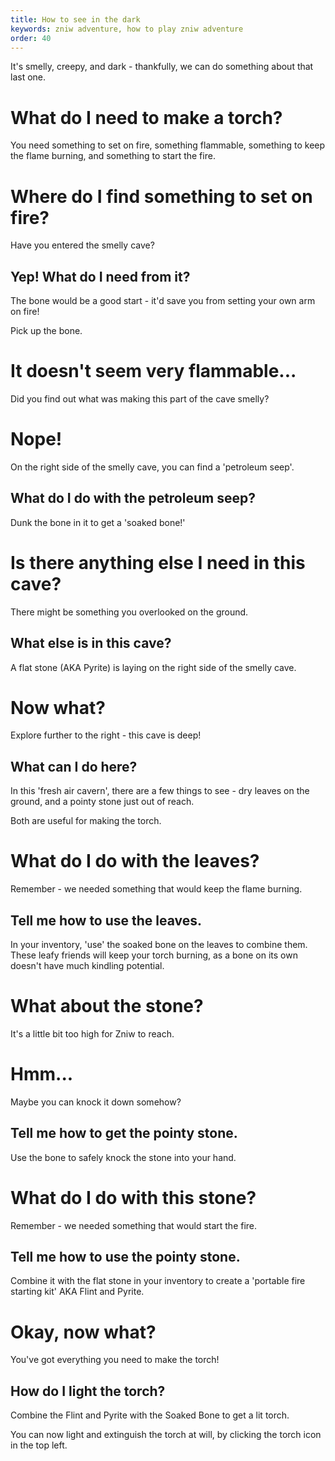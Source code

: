 ```yaml
---
title: How to see in the dark
keywords: zniw adventure, how to play zniw adventure
order: 40
---
```


It's smelly, creepy, and dark - thankfully, we can do something about that last one.

# What do I need to make a torch?
You need something to set on fire, something flammable, something to keep the flame burning, and something to start the fire.

# Where do I find something to set on fire?
Have you entered the smelly cave?

## Yep! What do I need from it?
The bone would be a good start - it'd save you from setting your own arm on fire! 

Pick up the bone.

# It doesn't seem very flammable...
Did you find out what was making this part of the cave smelly?

# Nope!
On the right side of the smelly cave, you can find a 'petroleum seep'.

## What do I do with the petroleum seep?
Dunk the bone in it to get a 'soaked bone!'

# Is there anything else I need in this cave?
There might be something you overlooked on the ground.

## What else is in this cave?
A flat stone (AKA Pyrite) is laying on the right side of the smelly cave.

# Now what?
Explore further to the right - this cave is deep!

## What can I do here?
In this 'fresh air cavern', there are a few things to see - dry leaves on the ground, and a pointy stone just out of reach.

Both are useful for making the torch.

# What do I do with the leaves?
Remember - we needed something that would keep the flame burning.

## Tell me how to use the leaves.
In your inventory, 'use' the soaked bone on the leaves to combine them. These leafy friends will keep your torch burning, as a bone on its own doesn't have much kindling potential.

# What about the stone?
It's a little bit too high for Zniw to reach.

# Hmm...
Maybe you can knock it down somehow?

## Tell me how to get the pointy stone.
Use the bone to safely knock the stone into your hand.

# What do I do with this stone?
Remember - we needed something that would start the fire.

## Tell me how to use the pointy stone.
Combine it with the flat stone in your inventory to create a 'portable fire starting kit' AKA Flint and Pyrite.

# Okay, now what?
You've got everything you need to make the torch!

## How do I light the torch?
Combine the Flint and Pyrite with the Soaked Bone to get a lit torch.

You can now light and extinguish the torch at will, by clicking the torch icon in the top left.